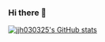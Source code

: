 ### Hi there 👋

<!--
**jjh030325/jjh030325** is a ✨ _special_ ✨ repository because its `README.md` (this file) appears on your GitHub profile.

Here are some ideas to get you started:

- 🔭 I’m currently working on ...
- 🌱 I’m currently learning ...
- 👯 I’m looking to collaborate on ...
- 🤔 I’m looking for help with ...
- 💬 Ask me about ...
- 📫 How to reach me: ...
- 😄 Pronouns: ...
- ⚡ Fun fact: ...
-->

[![jjh030325's GitHub stats](https://github-readme-stats.vercel.app/api?username=jjh030325)](https://github.com/jjh030325/github-readme-stats)
